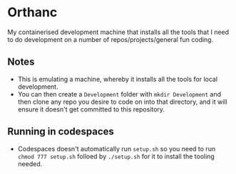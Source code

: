 # Orthanc

My containerised development machine that installs all the tools that I need to do development on a number of repos/projects/general fun coding.

## Notes
- This is emulating a machine, whereby it installs all the tools for local development.
- You can then create a `Development` folder with `mkdir Development` and then clone any repo you desire to code on into that directory, and it will ensure it doesn't get committed to this repository.

## Running in codespaces
- Codespaces doesn't automatically run `setup.sh` so you need to run `chmod 777 setup.sh` folloed by `./setup.sh` for it to install the tooling needed.
